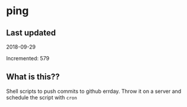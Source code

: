 # ping

## Last updated
2018-09-29

Incremented: 579

## What is this??
Shell scripts to push commits to github errday. Throw it on a server and schedule the script with `cron`
